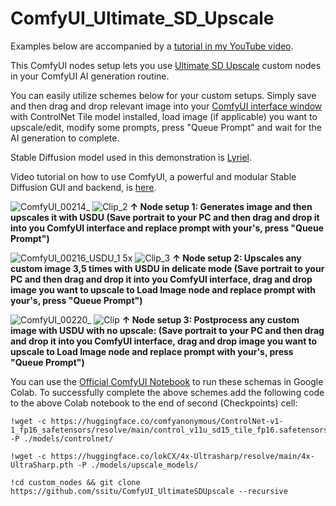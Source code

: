 # ComfyUI_Ultimate_SD_Upscale
Examples below are accompanied by a [tutorial in my YouTube video](https://youtu.be/FR5MlDPByA0).

This ComfyUI nodes setup lets you use [Ultimate SD Upscale](https://github.com/ssitu/ComfyUI_UltimateSDUpscale) custom nodes in your ComfyUI AI generation routine.

You can easily utilize schemes below for your custom setups. Simply save and then drag and drop relevant image into your [ComfyUI interface window](https://github.com/comfyanonymous/ComfyUI) with ControlNet Tile model installed, load image (if applicable) you want to upscale/edit, modify some prompts, press "Queue Prompt" and wait for the AI generation to complete. 

Stable Diffusion model used in this demonstration is [Lyriel](https://civitai.com/models/22922/lyriel?modelVersionId=72396).

Video tutorial on how to use ComfyUI, a powerful and modular Stable Diffusion GUI and backend, is [here](https://youtu.be/Ij8k6mBgL3o).

![ComfyUI_00214_](https://github.com/atdigit/ComfyUI_Ultimate_SD_Upscale/assets/105158639/6aea3273-b6a3-422a-b365-5c13a26b50fb)
![Clip_2](https://github.com/atdigit/ComfyUI_Ultimate_SD_Upscale/assets/105158639/86cf3ee5-89e9-4d9e-a4d0-1a22782fb972)
**↑ Node setup 1: Generates image and then upscales it with USDU (Save portrait to your PC and then drag and drop it into you ComfyUI interface and replace prompt with your's, press "Queue Prompt")**

![ComfyUI_00216_USDU_1 5x](https://github.com/atdigit/ComfyUI_Ultimate_SD_Upscale/assets/105158639/2ee4de6e-37c7-4fea-960a-faad2a18c92c)
![Clip_3](https://github.com/atdigit/ComfyUI_Ultimate_SD_Upscale/assets/105158639/ea61188a-37f3-4bd0-883d-8d5ec219d7c9)
**↑ Node setup 2: Upscales any custom image 3,5 times with USDU in delicate mode (Save portrait to your PC and then drag and drop it into you ComfyUI interface, drag and drop image you want to upscale to Load Image node and replace prompt with your's, press "Queue Prompt")**

![ComfyUI_00220_](https://github.com/atdigit/ComfyUI_Ultimate_SD_Upscale/assets/105158639/431c84f7-e04b-4da3-9b36-cdecc566ccea)
![Clip](https://github.com/atdigit/ComfyUI_Ultimate_SD_Upscale/assets/105158639/d86cee8a-e7a6-4ddb-9200-f2e589e2ddc2)
**↑ Node setup 3: Postprocess any custom image with USDU with no upscale: (Save portrait to your PC and then drag and drop it into you ComfyUI interface, drag and drop image you want to upscale to Load Image node and replace prompt with your's, press "Queue Prompt")**

You can use the [Official ComfyUI Notebook](https://colab.research.google.com/github/comfyanonymous/ComfyUI/blob/master/notebooks/comfyui_colab.ipynb) to run these schemas in Google Colab.
To successfully complete the above schemes add the following code to the above Colab notebook to the end of second (Checkpoints) cell:
<a name="code_to_copy"></a>
```
!wget -c https://huggingface.co/comfyanonymous/ControlNet-v1-1_fp16_safetensors/resolve/main/control_v11u_sd15_tile_fp16.safetensors -P ./models/controlnet/

!wget -c https://huggingface.co/lokCX/4x-Ultrasharp/resolve/main/4x-UltraSharp.pth -P ./models/upscale_models/

!cd custom_nodes && git clone https://github.com/ssitu/ComfyUI_UltimateSDUpscale --recursive
